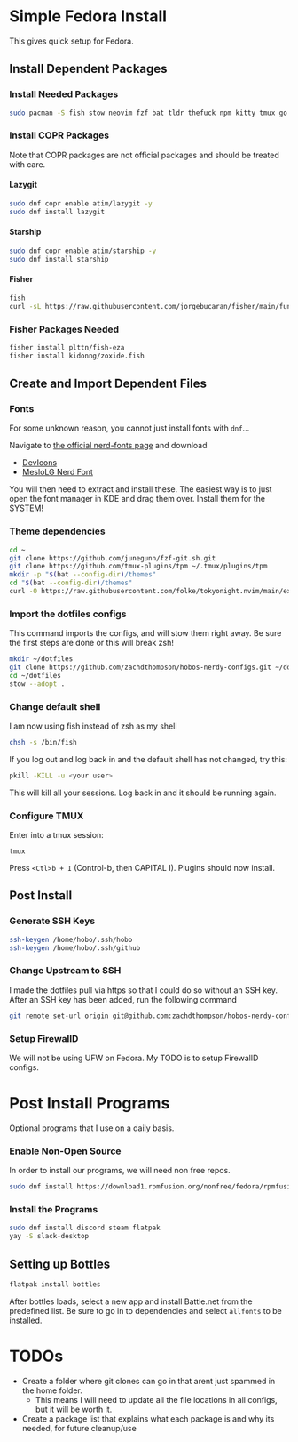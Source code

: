 # Simple Fedora Install

This gives quick setup for Fedora.

## Install Dependent Packages

### Install Needed Packages

```bash
sudo pacman -S fish stow neovim fzf bat tldr thefuck npm kitty tmux go unzip xclip fastfetch spectacle solaar
```

### Install COPR Packages

Note that COPR packages are not official packages and should be treated with care.

#### Lazygit

```bash
sudo dnf copr enable atim/lazygit -y
sudo dnf install lazygit
```

#### Starship

```bash
sudo dnf copr enable atim/starship -y
sudo dnf install starship
```

#### Fisher

```bash
fish
curl -sL https://raw.githubusercontent.com/jorgebucaran/fisher/main/functions/fisher.fish | source && fisher install jorgebucaran/fisher
```

### Fisher Packages Needed

```bash
fisher install plttn/fish-eza
fisher install kidonng/zoxide.fish
```

## Create and Import Dependent Files

### Fonts

For some unknown reason, you cannot just install fonts with `dnf`...

Navigate to [the official nerd-fonts page](https://www.nerdfonts.com/) and download

- [DevIcons](http://vorillaz.github.io/devicons/#/main)
- [MesloLG Nerd Font](https://www.nerdfonts.com/font-downloads)

You will then need to extract and install these. The easiest way is to just open the font manager in KDE and drag them over. Install them for the SYSTEM!

### Theme dependencies

```bash
cd ~
git clone https://github.com/junegunn/fzf-git.sh.git
git clone https://github.com/tmux-plugins/tpm ~/.tmux/plugins/tpm
mkdir -p "$(bat --config-dir)/themes"
cd "$(bat --config-dir)/themes"
curl -O https://raw.githubusercontent.com/folke/tokyonight.nvim/main/extras/sublime/tokyonight_night.tmTheme
```

### Import the dotfiles configs

This command imports the configs, and will stow them right away. Be sure the first steps are done or this will break zsh!

```bash
mkdir ~/dotfiles
git clone https://github.com/zachdthompson/hobos-nerdy-configs.git ~/dotfiles
cd ~/dotfiles
stow --adopt .
```

### Change default shell

I am now using fish instead of zsh as my shell

```bash
chsh -s /bin/fish
```

If you log out and log back in and the default shell has not changed, try this:

```bash
pkill -KILL -u <your user>
```

This will kill all your sessions. Log back in and it should be running again.

### Configure TMUX

Enter into a tmux session:

```brew
tmux
```

Press `<Ctl>b + I` (Control-b, then CAPITAL I).
Plugins should now install.

## Post Install

### Generate SSH Keys

```bash
ssh-keygen /home/hobo/.ssh/hobo
ssh-keygen /home/hobo/.ssh/github
```

### Change Upstream to SSH

I made the dotfiles pull via https so that I could do so without an SSH key. After an SSH key has been added, run the following command

```bash
git remote set-url origin git@github.com:zachdthompson/hobos-nerdy-configs.git
```

### Setup FirewallD

We will not be using UFW on Fedora. My TODO is to setup FirewallD configs.

# Post Install Programs

Optional programs that I use on a daily basis.

### Enable Non-Open Source

In order to install our programs, we will need non free repos.

```bash
sudo dnf install https://download1.rpmfusion.org/nonfree/fedora/rpmfusion-nonfree-release-$(rpm -E %fedora).noarch.rpm
```

### Install the Programs

```bash
sudo dnf install discord steam flatpak
yay -S slack-desktop
```

## Setting up Bottles

```bash
flatpak install bottles
```

After bottles loads, select a new app and install Battle.net from the predefined list.
Be sure to go in to dependencies and select `allfonts` to be installed.

# TODOs

- Create a folder where git clones can go in that arent just spammed in the home folder.
  - This means I will need to update all the file locations in all configs, but it will be worth it.
- Create a package list that explains what each package is and why its needed, for future cleanup/use
